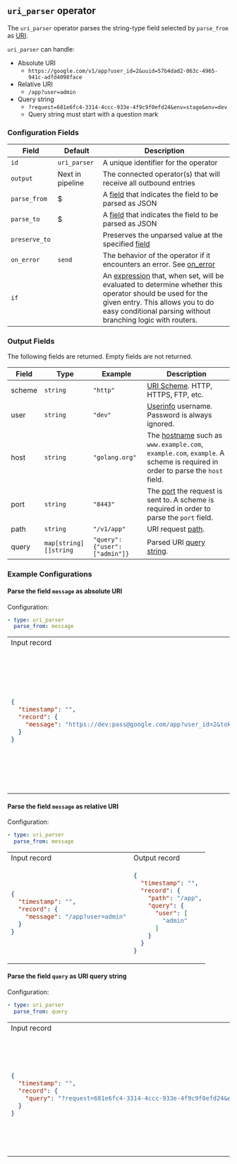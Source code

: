 ## `uri_parser` operator

The `uri_parser` operator parses the string-type field selected by `parse_from` as [URI](https://tools.ietf.org/html/rfc3986).

`uri_parser` can handle:
- Absolute URI
  - `https://google.com/v1/app?user_id=2&uuid=57b4dad2-063c-4965-941c-adfd4098face`
- Relative URI
  - `/app?user=admin`
- Query string
  - `?request=681e6fc4-3314-4ccc-933e-4f9c9f0efd24&env=stage&env=dev`
  - Query string must start with a question mark

### Configuration Fields

| Field         | Default          | Description                                                                                                                                                                                                                              |
| ---           | ---              | ---                                                                                                                                                                                                                                      |
| `id`          | `uri_parser`    | A unique identifier for the operator                                                                                                                                                                                                     |
| `output`      | Next in pipeline | The connected operator(s) that will receive all outbound entries                                                                                                                                                                         |
| `parse_from`  | $                | A [field](/docs/types/field.md) that indicates the field to be parsed as JSON                                                                                                                                                            |
| `parse_to`    | $                | A [field](/docs/types/field.md) that indicates the field to be parsed as JSON                                                                                                                                                            |
| `preserve_to` |                  | Preserves the unparsed value at the specified [field](/docs/types/field.md)                                                                                                                                                              |
| `on_error`    | `send`           | The behavior of the operator if it encounters an error. See [on_error](/docs/types/on_error.md)                                                                                                                                          |
| `if`          |                  | An [expression](/docs/types/expression.md) that, when set, will be evaluated to determine whether this operator should be used for the given entry. This allows you to do easy conditional parsing without branching logic with routers. |


### Output Fields

The following fields are returned. Empty fields are not returned.

| Field  | Type     | Example          | Description |
| ---    | ---      | ---              | ---         |
| scheme | `string` | `"http"`           | [URI Scheme](https://www.iana.org/assignments/uri-schemes/uri-schemes.xhtml). HTTP, HTTPS, FTP, etc. |
| user   | `string`  | `"dev"`            | [Userinfo](https://tools.ietf.org/html/rfc3986#section-3.2) username. Password is always ignored. |
| host   | `string`  | `"golang.org"`     | The [hostname](https://tools.ietf.org/html/rfc3986#section-3.2.2) such as `www.example.com`, `example.com`, `example`. A scheme is required in order to parse the `host` field. |
| port   | `string`  | `"8443"`           | The [port](https://tools.ietf.org/html/rfc3986#section-3.2.3) the request is sent to. A scheme is required in order to parse the `port` field. |
| path   | `string`  | `"/v1/app"`        | URI request [path](https://tools.ietf.org/html/rfc3986#section-3.3). |
| query  | `map[string][]string` | `"query":{"user":["admin"]}` | Parsed URI [query string](https://tools.ietf.org/html/rfc3986#section-3.4). |


### Example Configurations


#### Parse the field `message` as absolute URI

Configuration:
```yaml
- type: uri_parser
  parse_from: message
```

<table>
<tr><td> Input record </td> <td> Output record </td></tr>
<tr>
<td>

```json
{
  "timestamp": "",
  "record": {
    "message": "https://dev:pass@google.com/app?user_id=2&token=001"
  }
}
```

</td>
<td>

```json
{
  "timestamp": "",
  "record": {
    "host": "google.com",
    "path": "/app",
    "query": {
      "user_id": [
        "2"
      ],
      "token": [
        "001"
      ]
    },
    "scheme": "https",
    "user": "dev"
  }
}
```

</td>
</tr>
</table>

#### Parse the field `message` as relative URI

Configuration:
```yaml
- type: uri_parser
  parse_from: message
```

<table>
<tr><td> Input record </td> <td> Output record </td></tr>
<tr>
<td>

```json
{
  "timestamp": "",
  "record": {
    "message": "/app?user=admin"
  }
}
```

</td>
<td>

```json
{
  "timestamp": "",
  "record": {
    "path": "/app",
    "query": {
      "user": [
        "admin"
      ]
    }
  }
}
```

</td>
</tr>
</table>

#### Parse the field `query` as URI query string

Configuration:
```yaml
- type: uri_parser
  parse_from: query
```

<table>
<tr><td> Input record </td> <td> Output record </td></tr>
<tr>
<td>

```json
{
  "timestamp": "",
  "record": {
    "query": "?request=681e6fc4-3314-4ccc-933e-4f9c9f0efd24&env=stage&env=dev"
  }
}
```

</td>
<td>

```json
{
  "timestamp": "",
  "record": {
    "query": {
      "env": [
        "stage",
        "dev"
      ],
      "request": [
        "681e6fc4-3314-4ccc-933e-4f9c9f0efd24"
      ]
    }
  }
}
```

</td>
</tr>
</table>
